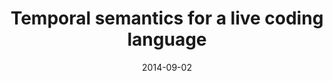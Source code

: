 ---
type: article
authors:
  - Samuel Aaron
  - Dominic Orchard
  - Alan Blackwell
title: "Temporal semantics for a live coding language"
venue: "FARM 2014"
note: "Proceedings of the 2nd ACM SIGPLAN international workshop on Functional
      art, music, modeling & design, FARM@ICFP 2014, Gothenburg,"
date: 2014-09-02
resource:
  pdf-url: https://www.cs.kent.ac.uk/people/staff/dao7/publ/farm14-sonicpi.pdf
  bibtex: 2014-farm
---